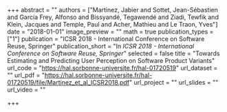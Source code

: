 +++
abstract = ""
authors = ["Martinez, Jabier and Sottet, Jean-Sébastien and García Frey, Alfonso and Bissyandé, Tegawendé and Ziadi, Tewfik and Klein, Jacques and Temple, Paul and Acher, Mathieu and Le Traon, Yves"]
date = "2018-01-01"
image_preview = ""
math = true
publication_types = ["1"]
publication = "ICSR 2018 - International Conference on Software Reuse, Springer"
publication_short = "In *ICSR 2018 - International Conference on Software Reuse, Springer*"
selected = false
title = "Towards Estimating and Predicting User Perception on Software Product Variants"
url_code = "https://hal.sorbonne-universite.fr/hal-01720519"
url_dataset = ""
url_pdf = "https://hal.sorbonne-universite.fr/hal-01720519/file/Martinez_et_al_ICSR2018.pdf"
url_project = ""
url_slides = ""
url_video = ""

+++
